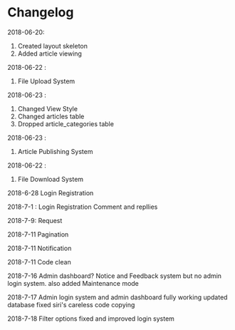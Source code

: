 # Changelog

2018-06-20<Shantanu>: 
1. Created layout skeleton
2. Added article viewing

2018-06-22 <Makai>: 
1. File Upload System

2018-06-23 <Shantanu>:
1. Changed View Style
2. Changed articles table
3. Dropped article_categories table

2018-06-23 <Srishan>:
1. Article Publishing System

2018-06-22 <Makai>: 
1. File Download System

2018-6-28<Sudip>
Login Registration

2018-7-1 <Makai>:
Login Registration 
Comment and repllies

2018-7-9<Makai>:
Request

2018-7-11<Srishan>
Pagination

2018-7-11<Makai>
Notification

2018-7-11<Shantanu>
Code clean

2018-7-16<Srishan>
Admin dashboard? Notice and Feedback system but no admin login system.
also added Maintenance mode

2018-7-17<Makai>
Admin login system and admin dashboard fully working
updated database
fixed siri's careless code copying

2018-7-18<Makai>
Filter options fixed and improved login system
